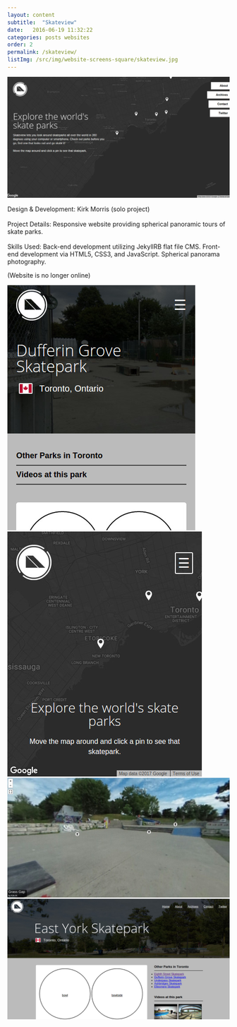 ```yaml
---
layout: content
subtitle:  "Skateview"
date:   2016-06-19 11:32:22
categories: posts websites
order: 2
permalink: /skateview/
listImg: /src/img/website-screens-square/skateview.jpg
---
```

<img src="/src/img/website-screens/skateview.jpg" class="blockimg" alt="Skateview" />
<p>
  <span class="mini-title">Design & Development:</span>
  Kirk Morris (solo project)
  <br /><br />
  <span class="mini-title">Project Details:</span>
  Responsive website providing spherical panoramic tours of skate parks.
  <br /><br />
  <span class="mini-title">Skills Used:</span>
  Back-end development utilizing JekyllRB flat file CMS. Front-end development via HTML5, CSS3, and JavaScript. Spherical panorama photography.
</p>
<div class="centerbtn-lg">
  <p>(Website is no longer online)</p>
</div>
<div class="multi-blockimg">
  <div><img src="/src/img/website-screens/skateview-mobile.jpg" alt="Skate View Mobile 1" /></div>
  <div><img src="/src/img/website-screens/skateview-mobile2.jpg" alt="Skate View Mobile 2" /></div>
</div>
<img src="/src/img/website-screens/skateview-panorama.jpg" class="blockimg topmar" alt="Skateview Panorama" />
<img src="/src/img/website-screens/skateview-park.jpg" class="blockimg" alt="Skateview Park" />